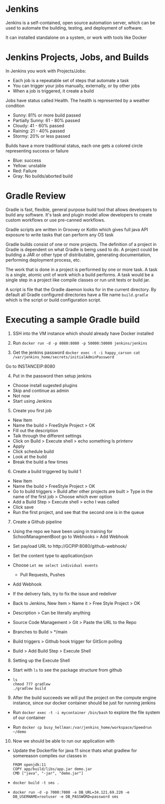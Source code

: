 # Jenkins

Jenkins is a self-contained, open source automation server, which can be used to automate the building, testing, and deployment of software.

It can installed standalone on a system, or work with tools like Docker

# Jenkins Projects, Jobs, and Builds

In Jenkins you work with Projects/Jobs:

-   Each job is a repeatable set of steps that automate a task
-   You can trigger your jobs manually, externally, or by other jobs
-   When a job is triggered, it create a build

Jobs have status called Health. The health is represented by a weather condition

-   Sunny: 81% or more build passed
-   Partially Sunny: 61 - 80% passed
-   Cloudy: 41 - 60% passed
-   Raining: 21 - 40% passed
-   Stormy: 20% or less passed

Builds have a more traditional status, each one gets a colored circle representing success or failure

-   Blue: success
-   Yellow: unstable
-   Red: Failure
-   Gray: No builds/aborted build

# Gradle Review

Gradle is fast, flexible, general purpose build tool that allows developers to build any software. It's task and plugin model allow developers to create custom workflows or use pre-canned workflows.

Gradle scripts are written in Groovey or Kotlin which gives full java API exposure to write tasks that can perform any OS task

Gradle builds consist of one or more projects. The definition of a project in Gradle is dependent on what Gradle is being used to do. A project could be building a JAR or other type of distributable, generating documentation, performing deployment process, etc.

The work that is done in a project is performed by one or more task. A task is a single, atomic unit of work which a build performs. A task would be a single step in a project like compile classes or run unit tests or build jar.

A script is file that the Gradle daemon looks for in the current directory. By default all Gradle configured directories have a file name `build.gradle` which is the script or build configuration script.

# Executing a sample Gradle build

1. SSH into the VM instance which should already have Docker installed

2. Run `docker run -d -p 8080:8080 -p 50000:50000 jenkins/jenkins`

3. Get the jenkins password `docker exec -t -i happy_carson cat /var/jenkins_home/secrets/initialAdminPassword`

Go to INSTANCEIP:8080

4. Put in the password then setup jenkins

-   Choose install sugested plugins
-   Skip and continue as admin
-   Not now
-   Start using Jenkins

5. Create you first job

-   New Item
-   Name the build > FreeStyle Project > OK
-   Fill out the description
-   Talk through the different settings
-   Click on Build > Execute shell > echo something ls printenv
-   Apply
-   Click schedule build
-   Look at the build
-   Break the build a few times

6. Create a build triggered by build 1

-   New Item
-   Name the build > FreeStyle Project > OK
-   Go to build triggers > Build after other projects are built > Type in the name of the first job > Choose which ever option
-   Add a Build Step > Execute shell > echo I was called
-   Click save
-   Run the first project, and see that the second one is in the queue

7. Create a Github pipeline

-   Using the repo we have been using in training for SchoolManagmentBoot go to Webhooks > Add Webhook

-   Set payload URL to http://GCPIP:8080/github-webhook/

-   Set the content type to application/json

-   Choose `Let me select individual events`

    -   Pull Requests, Pushes

-   Add Webhook

-   If the delivery fails, try to fix the issue and redeliver

-   Back to Jenkins, New Item > Name it > Free Style Project > OK

-   Description > Can be literally anything

-   Source Code Management > Git > Paste the URL to the Repo

-   Branches to Build > \*/main

-   Build triggers > Github hook trigger for GitScm polling

-   Build > Add Build Step > Execute Shell

8. Setting up the Execute Shell

-   Start with `ls` to see the package structure from github

-   ```
    ls
    chmod 777 gradlew
    ./gradlew build
    ```

9. After the build succeeds we will put the project on the compute engine instance, since our docker container should be just for running jenkins

- Run `docker exec -t -i mycontainer /bin/bash` to explore the file system of our container

- Run  `docker cp busy_hellman:/var/jenkins_home/workspace/Speedrun ~/demo`

10. Now we should be able to run our application with

- Update the Dockerfile for java 11 since thats what gradlew for somereason compiles our classes in
    ```
    FROM openjdk:11
    COPY app/build/libs/app.jar demo.jar
    CMD ["java", "-jar", "demo.jar"]
    ```

-   `docker build -t sms .`

-   `docker run -d -p 7000:7000 -e DB_URL=34.121.69.220 -e DB_USERNAME=rootuser -e DB_PASSWORD=password sms`
